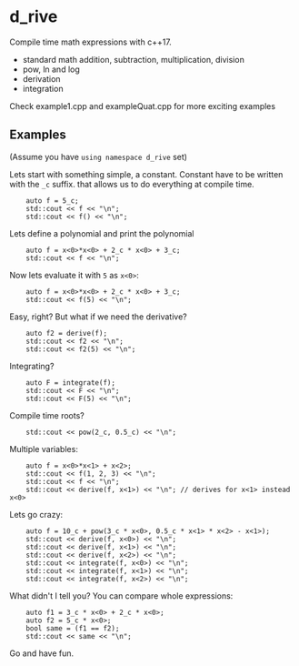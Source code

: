 # d_rive

Compile time math expressions with c++17.
- standard math addition, subtraction, multiplication, division
- pow, ln and log
- derivation
- integration

Check example1.cpp and exampleQuat.cpp for more exciting examples

## Examples

(Assume you have `using namespace d_rive` set)

Lets start with something simple, a constant. Constant have to be written
with the `_c` suffix. that allows us to do everything at compile time.
```
    auto f = 5_c;
    std::cout << f << "\n";
    std::cout << f() << "\n";
```

Lets define a polynomial and print the polynomial
```
    auto f = x<0>*x<0> + 2_c * x<0> + 3_c;
    std::cout << f << "\n";
```
Now lets evaluate it with `5` as `x<0>`:
```
    auto f = x<0>*x<0> + 2_c * x<0> + 3_c;
    std::cout << f(5) << "\n";
```
Easy, right? But what if we need the derivative?
```
    auto f2 = derive(f);
    std::cout << f2 << "\n";
    std::cout << f2(5) << "\n";
```
Integrating?
```
    auto F = integrate(f);
    std::cout << F << "\n";
    std::cout << F(5) << "\n";
```
Compile time roots?
```
    std::cout << pow(2_c, 0.5_c) << "\n";
```
Multiple variables:
```
    auto f = x<0>*x<1> + x<2>;
    std::cout << f(1, 2, 3) << "\n";
    std::cout << f << "\n";
    std::cout << derive(f, x<1>) << "\n"; // derives for x<1> instead x<0>
```

Lets go crazy:
```
    auto f = 10_c + pow(3_c * x<0>, 0.5_c * x<1> * x<2> - x<1>);
    std::cout << derive(f, x<0>) << "\n";
    std::cout << derive(f, x<1>) << "\n";
    std::cout << derive(f, x<2>) << "\n";
    std::cout << integrate(f, x<0>) << "\n";
    std::cout << integrate(f, x<1>) << "\n";
    std::cout << integrate(f, x<2>) << "\n";
```
What didn't I tell you? You can compare whole expressions:
```
    auto f1 = 3_c * x<0> + 2_c * x<0>;
    auto f2 = 5_c * x<0>;
    bool same = (f1 == f2);
    std::cout << same << "\n";
```

Go and have fun.
